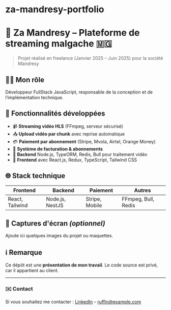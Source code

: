 # za-mandresy-portfolio
# 🎥 Za Mandresy – Plateforme de streaming malgache 🇲🇬

> Projet réalisé en freelance (Janvier 2025 – Juin 2025) pour la société Mandresy

## 👨‍💻 Mon rôle
Développeur FullStack JavaScript, responsable de la conception et de l’implémentation technique.

## 🚀 Fonctionnalités développées
- 📹 **Streaming vidéo HLS** (FFmpeg, serveur sécurisé)
- 📤 **Upload vidéo par chunk** avec reprise automatique
- 💳 **Paiement par abonnement** (Stripe, Mvola, Airtel, Orange Money)
- 🧾 **Système de facturation & abonnements**
- 🧰 **Backend** Node.js, TypeORM, Redis, Bull pour traitement vidéo
- 🎨 **Frontend** avec React.js, Redux, TypeScript, Tailwind CSS

## 🌐 Stack technique
| Frontend       | Backend        | Paiement       | Autres               |
|----------------|----------------|----------------|----------------------|
| React, Tailwind| Node.js, NestJS| Stripe, Mobile | FFmpeg, Bull, Redis  |

## 📸 Captures d'écran *(optionnel)*
Ajoute ici quelques images du projet ou maquettes.

## ℹ️ Remarque
Ce dépôt est une **présentation de mon travail**. Le code source est privé, car il appartient au client.

---

### ✉️ Contact
Si vous souhaitez me contacter : [LinkedIn](https://www.linkedin.com/in/ruffin-dev) – ruffin@example.com
